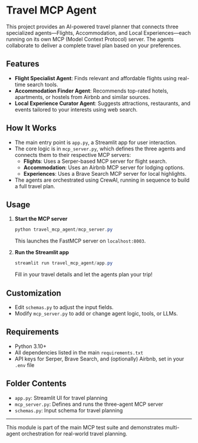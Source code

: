 # Travel MCP Agent

This project provides an AI-powered travel planner that connects three specialized agents—Flights, Accommodation, and Local Experiences—each running on its own MCP (Model Context Protocol) server. The agents collaborate to deliver a complete travel plan based on your preferences.

## Features
- **Flight Specialist Agent**: Finds relevant and affordable flights using real-time search tools.
- **Accommodation Finder Agent**: Recommends top-rated hotels, apartments, or hostels from Airbnb and similar sources.
- **Local Experience Curator Agent**: Suggests attractions, restaurants, and events tailored to your interests using web search.

## How It Works
- The main entry point is `app.py`, a Streamlit app for user interaction.
- The core logic is in `mcp_server.py`, which defines the three agents and connects them to their respective MCP servers:
  - **Flights**: Uses a Serper-based MCP server for flight search.
  - **Accommodation**: Uses an Airbnb MCP server for lodging options.
  - **Experiences**: Uses a Brave Search MCP server for local highlights.
- The agents are orchestrated using CrewAI, running in sequence to build a full travel plan.

## Usage
1. **Start the MCP server**
   ```powershell
   python travel_mcp_agent/mcp_server.py
   ```
   This launches the FastMCP server on `localhost:8003`.

2. **Run the Streamlit app**
   ```powershell
   streamlit run travel_mcp_agent/app.py
   ```
   Fill in your travel details and let the agents plan your trip!

## Customization
- Edit `schemas.py` to adjust the input fields.
- Modify `mcp_server.py` to add or change agent logic, tools, or LLMs.

## Requirements
- Python 3.10+
- All dependencies listed in the main `requirements.txt`
- API keys for Serper, Brave Search, and (optionally) Airbnb, set in your `.env` file

## Folder Contents
- `app.py`: Streamlit UI for travel planning
- `mcp_server.py`: Defines and runs the three-agent MCP server
- `schemas.py`: Input schema for travel planning

---
This module is part of the main MCP test suite and demonstrates multi-agent orchestration for real-world travel planning.
